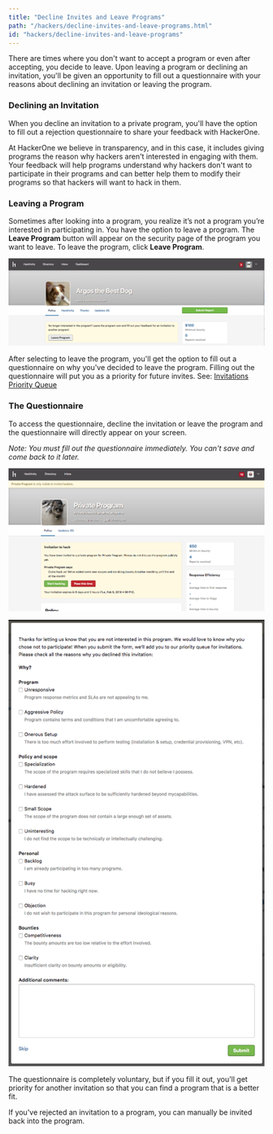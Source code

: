 ```yaml
---
title: "Decline Invites and Leave Programs"
path: "/hackers/decline-invites-and-leave-programs.html"
id: "hackers/decline-invites-and-leave-programs"
---
```


There are times where you don't want to accept a program or even after accepting, you decide to leave. Upon leaving a program or declining an invitation, you'll be given an opportunity to fill out a questionnaire with your reasons about declining an invitation or leaving the program.

### Declining an Invitation
When you decline an invitation to a private program, you'll have the option to fill out a rejection questionnaire to share your feedback with HackerOne.

At HackerOne we believe in transparency, and in this case, it includes giving programs the reason why hackers aren't interested in engaging with them. Your feedback will help programs understand why hackers don't want to participate in their programs and can better help them to modify their programs so that hackers will want to hack in them.

### Leaving a Program
Sometimes after looking into a program, you realize it’s not a program you’re interested in participating in. You have the option to leave a program. The **Leave Program** button will appear on the security page of the program you want to leave. To leave the program, click **Leave Program**.

![leaving-programs-1](./images/leaving-programs-1.png)

After selecting to leave the program, you'll get the option to fill out a questionnaire on why you've decided to leave the program. Filling out the questionnaire will put you as a priority for future invites. See: [Invitations Priority Queue]("/hackers/invitations-priority-queue.html")

### The Questionnaire
To access the questionnaire, decline the invitation or leave the program and the questionnaire will directly appear on your screen.

*Note: You must fill out the questionnaire immediately. You can't save and come back to it later.*

![invitation-rejection-questionnaire-1](./images/invitation-rejection-questionnaire-1.png)

![invitation-rejection-questionnaire-2](./images/invitation-rejection-questionnaire-2.png)

The questionnaire is completely voluntary, but if you fill it out, you'll get priority for another invitation so that you can find a program that is a better fit.

If you've rejected an invitation to a program, you can manually be invited back into the program. 
